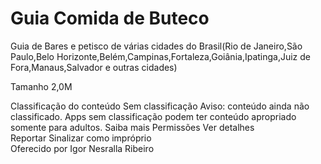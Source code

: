 # Guia Comida de Buteco
Guia de Bares e petisco de várias cidades do Brasil(Rio de Janeiro,São Paulo,Belo Horizonte,Belém,Campinas,Fortaleza,Goiânia,Ipatinga,Juiz de Fora,Manaus,Salvador e outras cidades)


 
Tamanho
2,0M

Classificação do conteúdo
Sem classificação
Aviso: conteúdo ainda não classificado. Apps sem classificação podem ter conteúdo apropriado somente para adultos.
Saiba mais
Permissões
Ver detalhes  
Reportar
Sinalizar como impróprio  
Oferecido por
Igor Nesralla Ribeiro
